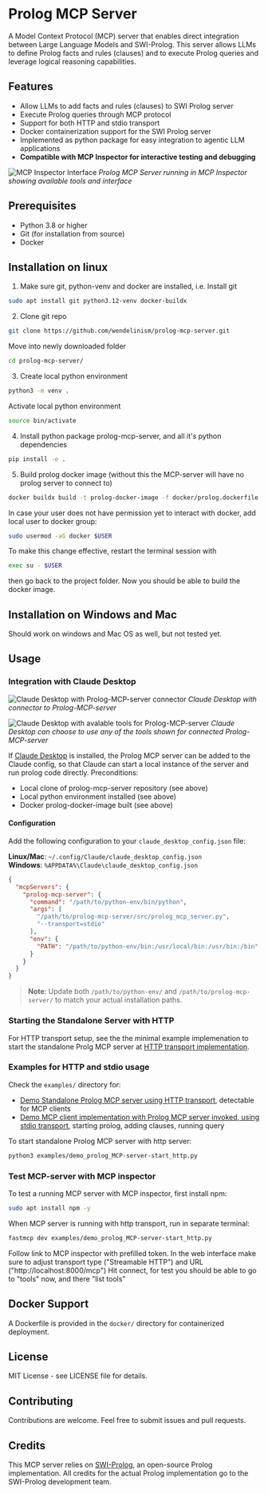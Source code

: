 # Prolog MCP Server

A Model Context Protocol (MCP) server that enables direct integration between Large Language Models and SWI-Prolog. This server allows LLMs to define Prolog facts and rules (clauses) and to execute Prolog queries and leverage logical reasoning capabilities.



## Features

- Allow LLMs to add facts and rules (clauses) to SWI Prolog server
- Execute Prolog queries through MCP protocol
- Support for both HTTP and stdio transport
- Docker containerization support for the SWI Prolog server
- Implemented as python package for easy integration to agentic LLM applications
- **Compatible with MCP Inspector for interactive testing and debugging**

![MCP Inspector Interface](images/mcp-inspector-screenshot.png)
*Prolog MCP Server running in MCP Inspector showing available tools and interface*



## Prerequisites

- Python 3.8 or higher
- Git (for installation from source)
- Docker

## Installation on linux

1. Make sure git, python-venv and docker are installed, i.e.
Install git 
```bash
sudo apt install git python3.12-venv docker-buildx
```

2. Clone git repo
```bash
git clone https://github.com/wendelinism/prolog-mcp-server.git
```

Move into newly downloaded folder
```bash
cd prolog-mcp-server/
```

3. Create local python environment
```bash
python3 -m venv .
```
Activate local python environment
```bash
source bin/activate
```

4. Install python package prolog-mcp-server, and all it's python dependencies

```bash
pip install -e .
```

5. Build prolog docker image (without this the MCP-server will have no prolog server to connect to)


```bash
docker buildx build -t prolog-docker-image -f docker/prolog.dockerfile .
```
In case your user does not have permission yet to interact with docker, add local user to docker group:
```bash
sudo usermod -aG docker $USER
```
To make this change effective, restart the terminal session with
```bash
exec su - $USER
```
then go back to the project folder. Now you should be able to build the docker image.

## Installation on Windows and Mac
Should work on windows and Mac OS as well, but not tested yet.


## Usage

### Integration with Claude Desktop
![Claude Desktop with Prolog-MCP-server connector](images/Claude-Desktop_connectors_mk.png)
*Claude Desktop with connector to Prolog-MCP-server*

![Claude Desktop with avalable tools for Prolog-MCP-server](images/Claude-Desktop_prolog-mcp-server_tools-view.png)
*Claude Desktop can choose to use any of the tools shown for connected Prolog-MCP-server*

If [Claude Desktop](https://claude.ai/) is installed, the Prolog MCP server can be added to the Claude config, so that Claude can start a local instance of the server and run prolog code directly.
Preconditions: 
* Local clone of prolog-mcp-server repository (see above)
* Local python environment installed (see above)
* Docker prolog-docker-image built (see above)

#### Configuration

Add the following configuration to your `claude_desktop_config.json` file:

**Linux/Mac**: `~/.config/Claude/claude_desktop_config.json`  
**Windows**: `%APPDATA%\Claude\claude_desktop_config.json`

```json
{
  "mcpServers": {
    "prolog-mcp-server": {
      "command": "/path/to/python-env/bin/python",
      "args": [
        "/path/to/prolog-mcp-server/src/prolog_mcp_server.py",
        "--transport=stdio"
      ],
      "env": {
        "PATH": "/path/to/python-env/bin:/usr/local/bin:/usr/bin:/bin"
      }
    }
  }
}
```

> **Note**: Update both `/path/to/python-env/` and `/path/to/prolog-mcp-server/` to match your actual installation paths.

### Starting the Standalone Server with HTTP

For HTTP transport setup, see the the minimal example implemenation to start the standalone Prolg MCP server at [HTTP transport implementation](examples/demo_prolog_MCP-server-start_http.py#L11-L22).

### Examples for HTTP and stdio usage

Check the `examples/` directory for:
- [Demo Standalone Prolog MCP server using HTTP transport](examples/demo_prolog_MCP-server-start_http.py), detectable for MCP clients
- [Demo MCP client implementation with Prolog MCP server invoked, using stdio transport](examples/demo_MCP-client_invoking_Prolog-MCP-server_stdio.py), starting prolog, adding clauses, running query

To start standalone Prolog MCP server with http server:
```bash
python3 examples/demo_prolog_MCP-server-start_http.py
```

### Test MCP-server with MCP inspector

To test a running MCP server with MCP inspector, first install npm:
```bash
sudo apt install npm -y
```
When MCP server is running with http transport, run in separate terminal:
```bash
fastmcp dev examples/demo_prolog_MCP-server-start_http.py
```

Follow link to MCP inspector with prefilled token.
In the web interface make sure to adjust transport type ("Streamable HTTP") and URL ("http://localhost:8000/mcp")
Hit connect, for test you should be able to go to "tools" now, and there "list tools"

## Docker Support

A Dockerfile is provided in the `docker/` directory for containerized deployment.

## License

MIT License - see LICENSE file for details.

## Contributing

Contributions are welcome. Feel free to submit issues and pull requests.

## Credits

This MCP server relies on [SWI-Prolog](https://www.swi-prolog.org/), an open-source Prolog implementation. All credits for the actual Prolog implementation go to the SWI-Prolog development team.

